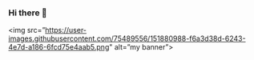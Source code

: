 ### Hi there 👋

<img src=”https://user-images.githubusercontent.com/75489556/151880988-f6a3d38d-6243-4e7d-a186-6fcd75e4aab5.png" alt=”my banner”>
